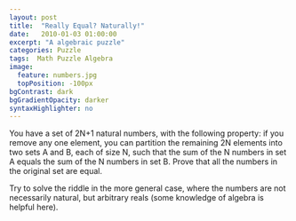 ```yaml
---
layout: post
title:  "Really Equal? Naturally!"
date:   2010-01-03 01:00:00
excerpt: "A algebraic puzzle"
categories: Puzzle
tags:  Math Puzzle Algebra
image:
  feature: numbers.jpg
  topPosition: -100px
bgContrast: dark
bgGradientOpacity: darker
syntaxHighlighter: no
---
```

You have a set of 2N+1 natural numbers, with the following property: if you remove any one element, you can partition the remaining 2N elements into two sets A and B, each of size N, such that the sum of the N numbers in set A equals the sum of the N numbers in set B. Prove that all the numbers in the original set are equal.

Try to solve the riddle in the more general case, where the numbers are not necessarily natural, but arbitrary reals (some knowledge of algebra is helpful here).